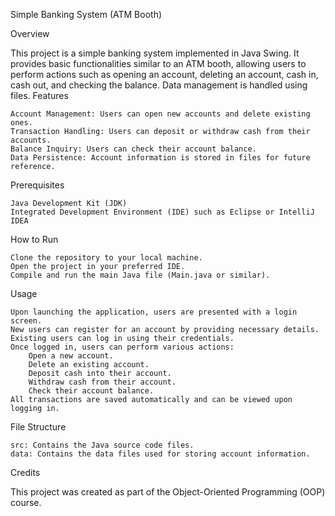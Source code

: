 Simple Banking System (ATM Booth)

Overview

This project is a simple banking system implemented in Java Swing. It provides basic functionalities similar to an ATM booth, allowing users to perform actions such as opening an account, deleting an account, cash in, cash out, and checking the balance. Data management is handled using files.
Features

    Account Management: Users can open new accounts and delete existing ones.
    Transaction Handling: Users can deposit or withdraw cash from their accounts.
    Balance Inquiry: Users can check their account balance.
    Data Persistence: Account information is stored in files for future reference.

Prerequisites

    Java Development Kit (JDK)
    Integrated Development Environment (IDE) such as Eclipse or IntelliJ IDEA

How to Run

    Clone the repository to your local machine.
    Open the project in your preferred IDE.
    Compile and run the main Java file (Main.java or similar).

Usage

    Upon launching the application, users are presented with a login screen.
    New users can register for an account by providing necessary details.
    Existing users can log in using their credentials.
    Once logged in, users can perform various actions:
        Open a new account.
        Delete an existing account.
        Deposit cash into their account.
        Withdraw cash from their account.
        Check their account balance.
    All transactions are saved automatically and can be viewed upon logging in.

File Structure

    src: Contains the Java source code files.
    data: Contains the data files used for storing account information.

Credits

This project was created as part of the Object-Oriented Programming (OOP) course.
